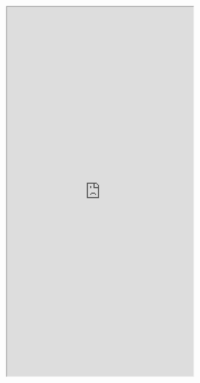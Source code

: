 <iframe 
src="https://coda.io/embed/jD38E5fJk_/#Full-Active-Inference-Ontology_tuuOJ_Ew/r218&view=full&viewMode=embedplay&hideSections=true" 
width=900 
height=1000 
style="max-width: 100%;" 
allow="fullscreen">
</iframe>
